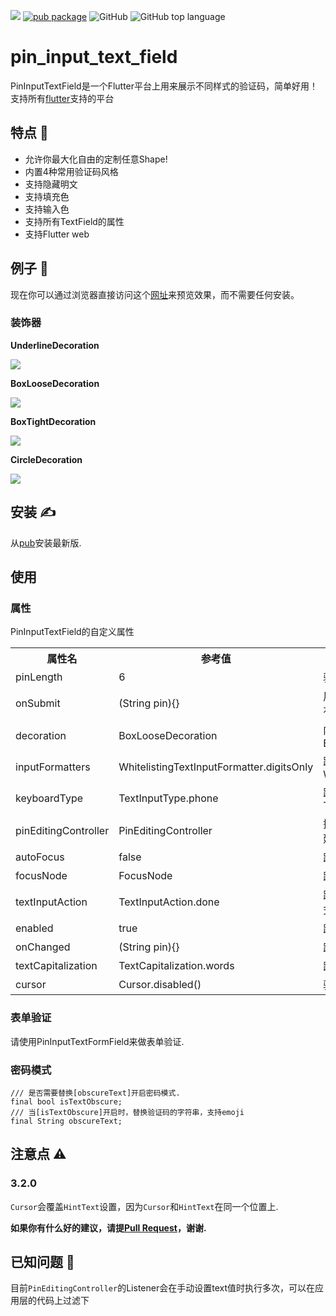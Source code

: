 ![](https://github.com/TinoGuo/pin_input_text_field/workflows/Flutter%20Build%20Test%20CI/badge.svg?branch=master)
[![pub package](https://img.shields.io/pub/v/pin_input_text_field.svg)](https://pub.dartlang.org/packages/pin_input_text_field?branch=master) 
![GitHub](https://img.shields.io/github/license/TinoGuo/pin_input_text_field)
![GitHub top language](https://img.shields.io/github/languages/top/TinoGuo/pin_input_text_field)

# pin_input_text_field

PinInputTextField是一个Flutter平台上用来展示不同样式的验证码，简单好用！支持所有[flutter](https://github.com/flutter/flutter)支持的平台

## 特点 🌟
* 允许你最大化自由的定制任意Shape!
* 内置4种常用验证码风格
* 支持隐藏明文
* 支持填充色
* 支持输入色
* 支持所有TextField的属性
* 支持Flutter web

## 例子 🌰

现在你可以通过浏览器直接访问这个[网址](https://tinoguo.github.io/pin_input_text_field/)来预览效果，而不需要任何安装。

### 装饰器

**UnderlineDecoration**

![](gifs/underline.gif)


**BoxLooseDecoration**

![](gifs/boxloose.gif)


**BoxTightDecoration**

![](gifs/boxtight.gif)

**CircleDecoration**

![](gifs/circle.gif)

## 安装 ✍️
从[pub](https://pub.dartlang.org/packages/pin_input_text_field)安装最新版.

## 使用

### 属性
PinInputTextField的自定义属性
<table>
    <th>属性名</th>
    <th>参考值</th>
    <th>描述</th>
    <tr>
        <td>pinLength</td>
        <td>6</td>
        <td>验证码的长度, 默认是6</td>
    </tr>
    <tr>
        <td>onSubmit</td>
        <td>(String pin){}</td>
        <td>用户点击键盘右下角时触发，Android平台有时不一定生效</td>
    </tr>
    <tr>
        <td>decoration</td>
        <td>BoxLooseDecoration</td>
        <td>内置三种验证码样式，默认是BoxLooseDecoration</td>
    </tr>
    <tr>
        <td>inputFormatters</td>
        <td>WhitelistingTextInputFormatter.digitsOnly</td>
        <td>跟TextField的inputFormatters一样, 默认是WhitelistingTextInputFormatter.digitsOnly</td>
    </tr>
    <tr>
        <td>keyboardType</td>
        <td>TextInputType.phone</td>
        <td>跟TextField的keyboardType一样, 默认是TextInputType.phone</td>
    </tr>
    <tr>
        <td>pinEditingController</td>
        <td>PinEditingController</td>
        <td>控制和监听用户输入。如果为空，内部会创建一个默认的控制器</td>
    </tr>
    <tr>
        <td>autoFocus</td>
        <td>false</td>
        <td>跟TextField的autoFocus一样, 默认是false</td>
    </tr>
    <tr>
        <td>focusNode</td>
        <td>FocusNode</td>
        <td>跟TextField的focusNode一样.</td>
    </tr>
    <tr>
        <td>textInputAction</td>
        <td>TextInputAction.done</td>
        <td>跟TextField的textInputAction一样, 数字模式下无效</td>
    </tr>
    <tr>
        <td>enabled</td>
        <td>true</td>
        <td>跟TextField的enabled一样, 默认是true</td>
    </tr>
    <tr>
        <td>onChanged</td>
        <td>(String pin){}</td>
        <td>跟TextField的onChanged一样</td>
     </tr>
    <tr>
        <td>textCapitalization</td>
        <td>TextCapitalization.words</td>
        <td>跟TextField的textCapitalization一样</td>
    </tr>
    <tr>
        <td>cursor</td>
        <td>Cursor.disabled()</td>
        <td>验证码的游标，默认不开启</td>
     </tr>
</table>

### 表单验证

请使用PinInputTextFormField来做表单验证.

### 密码模式

```
/// 是否需要替换[obscureText]开启密码模式.
final bool isTextObscure;
/// 当[isTextObscure]开启时，替换验证码的字符串，支持emoji
final String obscureText;
```

## 注意点 ⚠️

### 3.2.0
`Cursor`会覆盖`HintText`设置，因为`Cursor`和`HintText`在同一个位置上.

**如果你有什么好的建议，请提[Pull Request](https://github.com/TinoGuo/pin_input_text_field/pulls)，谢谢.**

## 已知问题 🥶

目前`PinEditingController`的Listener会在手动设置text值时执行多次，可以在应用层的代码上过滤下